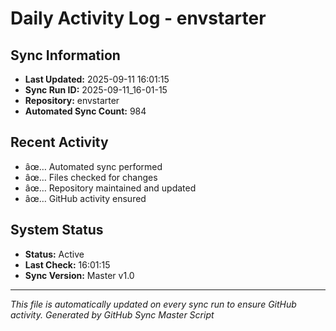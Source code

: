 ﻿# Daily Activity Log - envstarter

## Sync Information
- **Last Updated:** 2025-09-11 16:01:15
- **Sync Run ID:** 2025-09-11_16-01-15
- **Repository:** envstarter
- **Automated Sync Count:** 984

## Recent Activity
- âœ… Automated sync performed
- âœ… Files checked for changes
- âœ… Repository maintained and updated
- âœ… GitHub activity ensured

## System Status
- **Status:** Active
- **Last Check:** 16:01:15
- **Sync Version:** Master v1.0

---
*This file is automatically updated on every sync run to ensure GitHub activity.*
*Generated by GitHub Sync Master Script*

